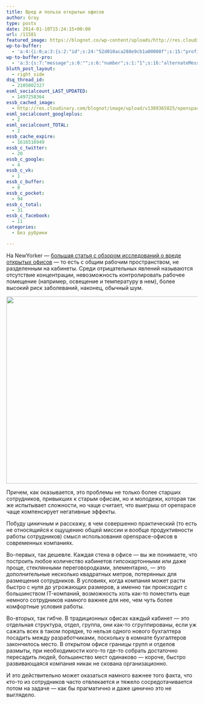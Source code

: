 ```yaml
---
title: Вред и польза открытых офисов
author: Gray
type: posts
date: 2014-01-10T15:24:15+00:00
url: /11581
featured_image: https://blognot.co/wp-content/uploads/http://res.cloudinary.com/blognot/image/upload/v1389365825/openspace_s5p10b.jpg
wp-to-buffer:
  - 'a:4:{i:0;a:3:{s:2:"id";s:24:"52d010aca288e9cb1a00008f";s:15:"profile_service";s:8:"facebook";s:10:"created_at";i:1389367468;}i:1;a:3:{s:2:"id";s:24:"52d010aca288e9cb1a000090";s:15:"profile_service";s:7:"twitter";s:10:"created_at";i:1389367468;}i:2;a:3:{s:2:"id";s:24:"52d010aca288e9cb1a000091";s:15:"profile_service";s:8:"linkedin";s:10:"created_at";i:1389367468;}i:3;a:3:{s:2:"id";s:24:"52d010ada288e9cb1a000092";s:15:"profile_service";s:8:"facebook";s:10:"created_at";i:1389367469;}}'
wp-to-buffer-pro:
  - 'a:3:{s:7:"message";s:0:"";s:6:"number";s:1:"1";s:16:"alternateMessage";s:0:"";}'
bluth_post_layout:
  - right_side
dsq_thread_id:
  - 2105002327
esml_socialcount_LAST_UPDATED:
  - 1497258364
essb_cached_image:
  - http://res.cloudinary.com/blognot/image/upload/v1389365825/openspace_s5p10b.jpg
esml_socialcount_googleplus:
  - 2
esml_socialcount_TOTAL:
  - 2
essb_cache_expire:
  - 1616516949
essb_c_twitter:
  - 20
essb_c_google:
  - 4
essb_c_vk:
  - 1
essb_c_buffer:
  - 8
essb_c_pocket:
  - 94
essb_c_total:
  - 31
essb_c_facebook:
  - 11
categories:
  - Без рубрики

---
```








На NewYorker — <a href="http://www.newyorker.com/online/blogs/currency/2014/01/the-open-office-trap.html" target="_blank">большая статья с обзором исследований о вреде открытых офисов</a> — то есть с общим рабочим пространством, не разделенным на кабинеты. Среди отрицательных явлений называются отсутствие концентрации, невозможность контролировать рабочее помещение (например, освещение и температуру в нем), более высокий риск заболеваний, наконец, обычный шум.

<img data-attachment-id="11582" data-permalink="https://blognot.co/11581/openspace_s5p10b" data-orig-file="https://i0.wp.com/blognot.co/wp-content/uploads/http://res.cloudinary.com/blognot/image/upload/v1389365825/openspace_s5p10b.jpg?fit=800%2C532&ssl=1" data-orig-size="800,532" data-comments-opened="1" data-image-meta="{&quot;aperture&quot;:&quot;0&quot;,&quot;credit&quot;:&quot;&quot;,&quot;camera&quot;:&quot;&quot;,&quot;caption&quot;:&quot;&quot;,&quot;created_timestamp&quot;:&quot;0&quot;,&quot;copyright&quot;:&quot;&quot;,&quot;focal_length&quot;:&quot;0&quot;,&quot;iso&quot;:&quot;0&quot;,&quot;shutter_speed&quot;:&quot;0&quot;,&quot;title&quot;:&quot;openspace_s5p10b&quot;}" data-image-title="openspace_s5p10b" data-image-description="" data-medium-file="https://i0.wp.com/blognot.co/wp-content/uploads/http://res.cloudinary.com/blognot/image/upload/v1389365825/openspace_s5p10b.jpg?fit=300%2C200&ssl=1" data-large-file="https://i0.wp.com/blognot.co/wp-content/uploads/http://res.cloudinary.com/blognot/image/upload/v1389365825/openspace_s5p10b.jpg?fit=740%2C492&ssl=1" class="aligncenter wp-image-11582" alt="" src="https://i0.wp.com/res.cloudinary.com/blognot/image/upload/v1389365825/openspace_s5p10b.jpg?resize=740%2C492&#038;ssl=1" width="740" height="492" data-recalc-dims="1" /> 

Причем, как оказывается, это проблемы не только более старших сотрудников, привыкших к старым офисам, но и молодежи, которая так же испытывает сложности, но чаще считает, что выигрыш от openspace чаще компенсирует негативные эффекты.

Побуду циничным и расскажу, в чем совершенно практический (то есть не относящийся к ощущению общей миссии и вообще продуктивности работы сотрудников) смысл использования openspace-офисов в современных компаниях.

Во-первых, так дешевле. Каждая стена в офисе — вы же понимаете, что построить любое количество кабинетов гипсокартонными или даже проще, стеклянными переговородками, элементарно, — это дополнительные несколько квадратных метров, потерянных для размещения сотрудников. В условиях, когда компания может расти быстро с нуля до угрожающих размеров, а именно так происходит с большинством IT-компаний, возможность хоть как-то поместить еще немного сотрудников намного важнее для нее, чем чуть более комфортные условия работы.

Во-вторых, так гибче. В традиционных офисах каждый кабинет — это отдельная структура, отдел, группа, они как-то сгруппированы, если уж сажать всех в таком порядке, то нельзя одного нового бухгалтера посадить между разработчиками, поскольку в комнате бухгалтеров закончилось место. В открытом офисе границы групп и отделов размыты, при необходимости кого-то где-то собрать достаточно пересадить людей, большинство мест одинаково — короче, быстро развивающаяся компания никак не скована организационно.

И это действительно может оказаться намного важнее того факта, что кто-то из сотрудников часто отвлекается и тяжело сосредотачивается потом на задаче — как бы прагматично и даже цинично это не выглядело.